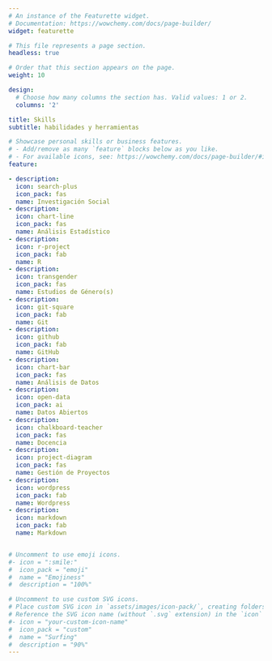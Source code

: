```yaml
---
# An instance of the Featurette widget.
# Documentation: https://wowchemy.com/docs/page-builder/
widget: featurette

# This file represents a page section.
headless: true

# Order that this section appears on the page.
weight: 10

design:
  # Choose how many columns the section has. Valid values: 1 or 2.
  columns: '2'

title: Skills
subtitle: habilidades y herramientas

# Showcase personal skills or business features.
# - Add/remove as many `feature` blocks below as you like.
# - For available icons, see: https://wowchemy.com/docs/page-builder/#icons
feature:

- description: 
  icon: search-plus
  icon_pack: fas
  name: Investigación Social
- description: 
  icon: chart-line
  icon_pack: fas
  name: Análisis Estadístico
- description: 
  icon: r-project
  icon_pack: fab
  name: R
- description: 
  icon: transgender
  icon_pack: fas
  name: Estudios de Género(s)
- description: 
  icon: git-square
  icon_pack: fab
  name: Git
- description: 
  icon: github
  icon_pack: fab
  name: GitHub
- description: 
  icon: chart-bar
  icon_pack: fas
  name: Análisis de Datos
- description: 
  icon: open-data
  icon_pack: ai
  name: Datos Abiertos
- description: 
  icon: chalkboard-teacher
  icon_pack: fas
  name: Docencia
- description: 
  icon: project-diagram
  icon_pack: fas
  name: Gestión de Proyectos
- description: 
  icon: wordpress
  icon_pack: fab
  name: Wordpress 
- description: 
  icon: markdown
  icon_pack: fab
  name: Markdown 


# Uncomment to use emoji icons.
#- icon = ":smile:"
#  icon_pack = "emoji"
#  name = "Emojiness"
#  description = "100%"  

# Uncomment to use custom SVG icons.
# Place custom SVG icon in `assets/images/icon-pack/`, creating folders if necessary.
# Reference the SVG icon name (without `.svg` extension) in the `icon` field.
#- icon = "your-custom-icon-name"
#  icon_pack = "custom"
#  name = "Surfing"
#  description = "90%"
---
```

